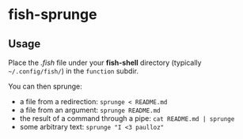 # fish-sprunge

## Usage

Place the *.fish* file under your **fish-shell** directory (typically `~/.config/fish/`) in the `function` subdir.  

You can then sprunge:

 * a file from a redirection: `sprunge < README.md`
 * a file from an argument: `sprunge README.md`
 * the result of a command through a pipe: `cat README.md | sprunge`
 * some arbitrary text: `sprunge "I <3 paulloz"`
